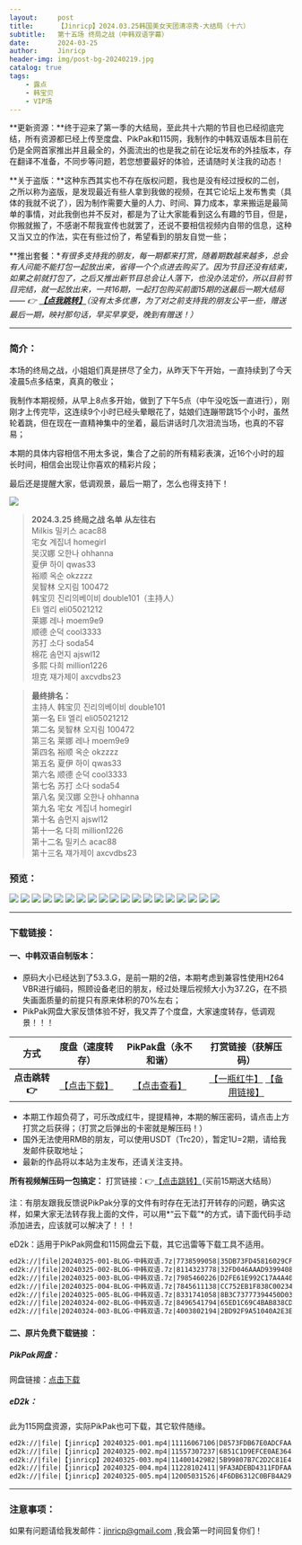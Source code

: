 ```yaml
---
layout:     post
title:      【Jinricp】2024.03.25韩国美女天团清凉秀-大结局（十六）
subtitle:   第十五场 终局之战（中韩双语字幕）
date:       2024-03-25
author:     Jinricp
header-img: img/post-bg-20240219.jpg
catalog: true
tags:
    - 露点
    - 韩宝贝
    - VIP场
---
```


**更新资源：**终于迎来了第一季的大结局，至此共十六期的节目也已经彻底完结，所有资源都已经上传至度盘、PikPak和115网，我制作的中韩双语版本目前在仍是全网首家推出并且最全的，外面流出的也是我之前在论坛发布的外挂版本，存在翻译不准备，不同步等问题，若您想要最好的体验，还请随时关注我的动态！

**关于盗版：**这种东西其实也不存在版权问题，我也是没有经过授权的二创，之所以称为盗版，是发现最近有些人拿到我做的视频，在其它论坛上发布售卖（具体的我就不说了），因为制作需要大量的人力、时间、算力成本，拿来搬运是最简单的事情，对此我倒也并不反对，都是为了让大家能看到这么有趣的节目，但是，你搬就搬了，不感谢不帮我宣传也就罢了，还说不要相信视频内自带的信息，这种又当又立的作法，实在有些过份了，希望看到的朋友自觉一些；

**推出套餐：**有很多支持我的朋友，每一期都来打赏，随着期数越来越多，总会有人问能不能打包一起放出来，省得一个个点进去购买了。因为节目还没有结束，如果之前就打包了，之后又推出新节目总会让人落下，也没办法定价，所以目前节目完结，就一起放出来，一共16期，一起打包购买前面15期的送最后一期大结局 —— 👉 **[【点我跳转】](https://goldfaka.com//details/2B3B6899)**（没有太多优惠，为了对之前支持我的朋友公平一些，赠送最后一期，映衬那句话，早买早享受，晚到有赠送！）*

---

### 简介：

本场的终局之战，小姐姐们真是拼尽了全力，从昨天下午开始，一直持续到了今天凌晨5点多结束，真真的敬业；

我制作本期视频，从早上8点多开始，做到了下午5点（中午没吃饭一直进行），刚刚才上传完毕，这连续9个小时已经头晕眼花了，姑娘们连蹦带跳15个小时，虽然轮着跳，但在现在一直精神集中的坐着，最后讲话时几次泪流当场，也真的不容易；

本期的具体内容相信不用太多说，集合了之前的所有精彩表演，近16个小时的超长时间，相信会出现让你喜欢的精彩片段；

最后还是提醒大家，低调观景，最后一期了，怎么也得支持下！

![](https://www.imgccc.com/2024/03/26/e00e7b9aa4b35.png)

> **2024.3.25 终局之战 名单 从左往右**<br>
> Milkis 밀키스 acac88<br>
> 宅女 계집녀 homegirl<br>
> 吴汉娜 오한나 ohhanna<br>
> 夏伊 하이 qwas33<br>
> 裕顺 옥순 okzzzz<br>
> 吴智林 오지림 100472<br>
> 韩宝贝 진리의베이비 double101（主持人）<br>
> Eli 엘리 eli05021212<br>
> 莱娜 레나 moem9e9<br>
> 顺德 순덕 cool3333<br>
> 苏打 소다 soda54<br>
> 棉花 솜먼지 ajswl12<br>
> 多熙 다희 million1226<br>
> 坦克 쟤가제이 axcvdbs23<br>

>**最终排名：**<br>
>主持人 韩宝贝 진리의베이비 double101<br>
>第一名 Eli 엘리 eli05021212<br>
>第二名 吴智林 오지림 100472<br>
>第三名 莱娜 레나 moem9e9<br>
>第四名 裕顺 옥순 okzzzz<br>
>第五名 夏伊 하이 qwas33<br>
>第六名 顺德 순덕 cool3333<br>
>第七名 苏打 소다 soda54<br>
>第八名 吴汉娜 오한나 ohhanna<br>
>第九名 宅女 계집녀 homegirl<br>
>第十名 솜먼지 ajswl12<br>
>第十一名 다희 million1226<br>
>第十二名 밀키스 acac88<br>
>第十三名 쟤가제이 axcvdbs23<br>


### 预览：

![](https://www.imgccc.com/2024/03/25/6d7e2423452dd.jpg)
![](https://www.imgccc.com/2024/03/26/a080e76e77985.jpg)
![](https://www.imgccc.com/2024/03/26/3a6229494b287.jpg)
![](https://www.imgccc.com/2024/03/26/ed3146e8ba878.jpg)
![](https://www.imgccc.com/2024/03/26/9f77713fc0f7e.jpg)
![](https://www.imgccc.com/2024/03/26/e0f14f20fd6c9.jpg)
![](https://www.imgccc.com/2024/03/26/c498d84f6716f.gif)
![](https://www.imgccc.com/2024/03/26/5aee3308fac4c.gif)
![](https://www.imgccc.com/2024/03/26/aabd475f26797.gif)
![](https://www.imgccc.com/2024/03/26/67de4cef966fd.gif)
![](https://www.imgccc.com/2024/03/26/550121545f474.gif)
![](https://www.imgccc.com/2024/03/26/5aa47e5f51d22.gif)
![](https://www.imgccc.com/2024/03/26/74d3ff9095ea3.gif)
![](https://www.imgccc.com/2024/03/26/72438232d181d.gif)
![](https://www.imgccc.com/2024/03/26/cad9f00a84832.gif)
![](https://www.imgccc.com/2024/03/26/7b1fe994212e0.gif)
![](https://www.imgccc.com/2024/03/26/f0f1a0f48e118.gif)
![](https://www.imgccc.com/2024/03/26/08a885ddf0049.gif)
![](https://www.imgccc.com/2024/03/26/3b8de64977810.gif)


------

### 下载链接：

#### 一、中韩双语自制版本：

+ 原码大小已经达到了53.3.G，是前一期的2倍，本期考虑到兼容性使用H264 VBR进行编码，照顾设备老旧的朋友，经过处理后视频大小为37.2G，在不损失画面质量的前提只有原来体积的70%左右；
+ PikPak网盘大家反馈体验不好，我又弄了个度盘，大家速度转存，低调观景！！！

|     方式      |                       度盘（速度转存）                       |                     PikPak盘（永不和谐）                     |                     打赏链接（获解压码）                     |
| :-----------: | :----------------------------------------------------------: | :----------------------------------------------------------: | :----------------------------------------------------------: |
| **点击跳转👉** | [【点击下载】](https://pan.baidu.com/s/1DP8OC86v6sMJZ5SpMP_WnA?pwd=8888) | [【点击查看】](https://mypikpak.com/s/VNttgi44aUv7XPGpuY3pG_t0o1) | [【一瓶红牛】](https://nk.mileifk.com/details/C6F9CA1E) [【备用链接】](https://kkl.mileifk.com/details/CE8E6CD1) |


+ 本期工作超负荷了，可乐改成红牛，提提精神，本期的解压密码，请点击上方打赏之后获得；（打赏之后弹出的卡密就是解压码！）
+ 国外无法使用RMB的朋友，可以使用USDT（Trc20），暂定1U=2期，请给我发邮件获取地址；
+ 最新的作品将以本站为主发布，还请关注支持。

**所有视频解压码一包搞定：**  打赏链接：👉[【点击跳转】](https://goldfaka.com//details/2B3B6899)（买前15期送大结局） 


注：有朋友跟我反馈说PikPak分享的文件有时存在无法打开转存的问题，确实这样，如果大家无法转存我上面的文件，可以用*“云下载”*的方式，请下面代码手动添加进去，应该就可以解决了！！！

eD2k：适用于PikPak网盘和115网盘云下载，其它迅雷等下载工具不适用。

  ```txt
ed2k://|file|20240325-001-BLOG-中韩双语.7z|7738599058|35DB73FD45816029CF52065FAE1A83CC|/
ed2k://|file|20240325-002-BLOG-中韩双语.7z|8114323778|32FD046AAAD9399408CFF6601B90FF0B|/
ed2k://|file|20240325-003-BLOG-中韩双语.7z|7985460226|D2FE61E992C17A4A40F4B80570D05A4B|/
ed2k://|file|20240325-004-BLOG-中韩双语.7z|7845611138|CC752EB1F838C002348668969154750F|/
ed2k://|file|20240325-005-BLOG-中韩双语.7z|8331741058|8B3C73777394450D03B88A7675AA75C8|/ed2k://|file|20240324-001-BLOG-中韩双语.7z|7512727778|A577D1007413B942E1D095A4B453917C|/
ed2k://|file|20240324-002-BLOG-中韩双语.7z|8496541794|65ED1C69C4BAB838CD48DFA6A873C15A|/
ed2k://|file|20240324-003-BLOG-中韩双语.7z|4003802194|2BD92F9A51040A2E3E320CE44E0C291A|/
  ```



#### 二、原片免费下载链接 ：

##### PikPak网盘：

网盘链接：[点击下载](https://mypikpak.com/s/VNttga09wv6U1InosCxMhR2co1)

##### eD2k：

此为115网盘资源，实际PikPak也可下载，其它软件随缘。

```txt
ed2k://|file|【jinricp】20240325-001.mp4|11116067106|D8573FDB67E0ADCFAA47884874EDF7BC|/
ed2k://|file|【jinricp】20240325-002.mp4|11557307237|6851C1D9EFCE0AE3649B2E18EF389BC7|/
ed2k://|file|【jinricp】20240325-003.mp4|11400142982|5B99807B7C2D2C81E431A061360BF3E0|/
ed2k://|file|【jinricp】20240325-004.mp4|11228102411|9FA3ADEBD4311FDFAA8E0B4C56B6BB18|/
ed2k://|file|【jinricp】20240325-005.mp4|12005031526|4F6DB6312C0BFB4A29490D88949A5BF3|/
```

------

### 注意事项：


如果有问题请给我发邮件：jinricp@gmail.com ,我会第一时间回复你们！
